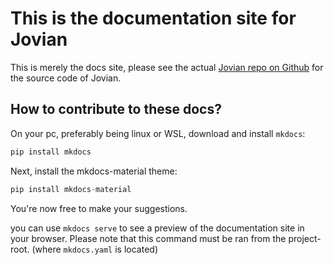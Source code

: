 # This is the documentation site for Jovian

This is merely the docs site, please see the actual [Jovian repo on Github](https://github.com/DennisSchmitz/Jovian) for the source code of Jovian.


## How to contribute to these docs?

On your pc, preferably being linux or WSL, download and install `mkdocs`:

```python
pip install mkdocs
```

Next, install the mkdocs-material theme:

```python
pip install mkdocs-material
```

You're now free to make your suggestions.

you can use `mkdocs serve` to see a preview of the documentation site in your browser. Please note that this command must be ran from the project-root. (where `mkdocs.yaml` is located)